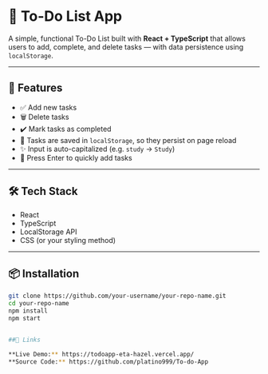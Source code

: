 # 📝 To-Do List App

A simple, functional To-Do List built with **React + TypeScript** that allows users to add, complete, and delete tasks — with data persistence using `localStorage`.

---

## 🚀 Features

- ✅ Add new tasks
- 🗑️ Delete tasks
- ✔️ Mark tasks as completed
- 💾 Tasks are saved in `localStorage`, so they persist on page reload
- ✨ Input is auto-capitalized (e.g. `study` → `Study`)
- 🔁 Press Enter to quickly add tasks

---

## 🛠️ Tech Stack

- React
- TypeScript
- LocalStorage API
- CSS (or your styling method)

---

## 📦 Installation

```bash
git clone https://github.com/your-username/your-repo-name.git
cd your-repo-name
npm install
npm start


##🔗 Links

**Live Demo:** https://todoapp-eta-hazel.vercel.app/
**Source Code:** https://github.com/platino999/To-do-App


